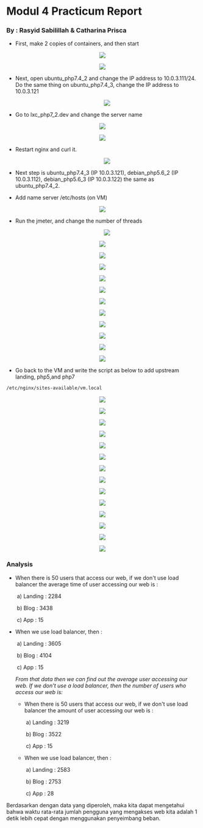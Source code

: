 # **Modul 4 Practicum Report**

### By : Rasyid Sabilillah  &  Catharina Prisca

* First, make 2 copies of containers, and then start

<p align="center">
      	<img src= "https://github.com/acid99/Sistem-Administrasi-Server/blob/main/assets/laprak4/2022-01-05.png?raw=true">
</p>

<p align="center">
      	<img src= "https://github.com/acid99/Sistem-Administrasi-Server/blob/main/assets/laprak4/2022-01-05_1.png?raw=true">
</p>





* Next, open ubuntu_php7.4_2 and change the IP address to 10.0.3.111/24. Do the same thing on ubuntu_php7.4_3, change the IP address to 10.0.3.121

  <p align="center">
        	<img src= "https://github.com/acid99/Sistem-Administrasi-Server/blob/main/assets/laprak4/2022-01-05_2.png?raw=true">
  </p>



* Go to lxc_php7_2.dev and change the server name

<p align="center">
      	<img src= "https://github.com/acid99/Sistem-Administrasi-Server/blob/main/assets/laprak4/2022-01-05_3.png?raw=true">
</p>

<p align="center">
      	<img src= "https://github.com/acid99/Sistem-Administrasi-Server/blob/main/assets/laprak4/2022-01-05_4.png?raw=true">
</p>



* Restart nginx and curl it. 

  <p align="center">
        	<img src= "https://github.com/acid99/Sistem-Administrasi-Server/blob/main/assets/laprak4/2022-01-05_5.png?raw=true">
  </p>



* Next step is ubuntu_php7.4_3 (IP 10.0.3.121), debian_php5.6_2 (IP 10.0.3.112), debian_php5.6_3 (IP 10.0.3.122) the same as ubuntu_php7.4_2.
*  Add name server /etc/hosts (on VM)

<p align="center">
      	<img src= "https://github.com/acid99/Sistem-Administrasi-Server/blob/main/assets/laprak4/2022-01-05_6.png?raw=true">
</p>

* Run the jmeter, and change the number of threads

  <p align="center">
        	<img src= "https://github.com/acid99/Sistem-Administrasi-Server/blob/main/assets/laprak4/2022-01-05_7.png?raw=true">
  </p>

<p align="center">
      	<img src= "https://github.com/acid99/Sistem-Administrasi-Server/blob/main/assets/laprak4/2022-01-05_8.png?raw=true">
</p>

<p align="center">
      	<img src= "https://github.com/acid99/Sistem-Administrasi-Server/blob/main/assets/laprak4/2022-01-05_9.png?raw=true">
</p>

<p align="center">
      	<img src= "https://github.com/acid99/Sistem-Administrasi-Server/blob/main/assets/laprak4/2022-01-05_10.png?raw=true">
</p>

<p align="center">
      	<img src= "https://github.com/acid99/Sistem-Administrasi-Server/blob/main/assets/laprak4/2022-01-05_11.png?raw=true">
</p>

<p align="center">
      	<img src= "https://github.com/acid99/Sistem-Administrasi-Server/blob/main/assets/laprak4/2022-01-05_12.png?raw=true">
</p>

<p align="center">
      	<img src= "https://github.com/acid99/Sistem-Administrasi-Server/blob/main/assets/laprak4/2022-01-05_13.png?raw=true">
</p>

<p align="center">
      	<img src= "https://github.com/acid99/Sistem-Administrasi-Server/blob/main/assets/laprak4/2022-01-05_14.png?raw=true">
</p>

<p align="center">
      	<img src= "https://github.com/acid99/Sistem-Administrasi-Server/blob/main/assets/laprak4/2022-01-05_15.png?raw=true">
</p>

<p align="center">
      	<img src= "https://github.com/acid99/Sistem-Administrasi-Server/blob/main/assets/laprak4/2022-01-05_16.png?raw=true">
</p>

<p align="center">
      	<img src= "https://github.com/acid99/Sistem-Administrasi-Server/blob/main/assets/laprak4/2022-01-05_17.png?raw=true">
</p>

<p align="center">
      	<img src= "https://github.com/acid99/Sistem-Administrasi-Server/blob/main/assets/laprak4/2022-01-05_18.png?raw=true">
</p>



* Go back to the VM and write the script as below to add upstream landing, php5,and php7


```markdown
/etc/nginx/sites-available/vm.local
```

<p align="center">
      	<img src= "https://github.com/acid99/Sistem-Administrasi-Server/blob/main/assets/laprak4/2022-01-05_19.png?raw=true">
</p>

<p align="center">
      	<img src= "https://github.com/acid99/Sistem-Administrasi-Server/blob/main/assets/laprak4/2022-01-05_20.png?raw=true">
</p>

<p align="center">
      	<img src= "https://github.com/acid99/Sistem-Administrasi-Server/blob/main/assets/laprak4/2022-01-05_21.png?raw=true">
</p>

<p align="center">
      	<img src= "https://github.com/acid99/Sistem-Administrasi-Server/blob/main/assets/laprak4/2022-01-05_22.png?raw=true">
</p>

<p align="center">
      	<img src= "https://github.com/acid99/Sistem-Administrasi-Server/blob/main/assets/laprak4/2022-01-05_23.png?raw=true">
</p>

<p align="center">
      	<img src= "https://github.com/acid99/Sistem-Administrasi-Server/blob/main/assets/laprak4/2022-01-05_24.png?raw=true">
</p>

<p align="center">
      	<img src= "https://github.com/acid99/Sistem-Administrasi-Server/blob/main/assets/laprak4/2022-01-05_25.png?raw=true">
</p>

<p align="center">
      	<img src= "https://github.com/acid99/Sistem-Administrasi-Server/blob/main/assets/laprak4/2022-01-05_26.png?raw=true">
</p>

<p align="center">
      	<img src= "https://github.com/acid99/Sistem-Administrasi-Server/blob/main/assets/laprak4/2022-01-05_27.png?raw=true">
</p>

<p align="center">
      	<img src= "https://github.com/acid99/Sistem-Administrasi-Server/blob/main/assets/laprak4/2022-01-05_28.png?raw=true">
</p>

<p align="center">
      	<img src= "https://github.com/acid99/Sistem-Administrasi-Server/blob/main/assets/laprak4/2022-01-05_29.png?raw=true">
</p>

<p align="center">
      	<img src= "https://github.com/acid99/Sistem-Administrasi-Server/blob/main/assets/laprak4/2022-01-05_30.png?raw=true">
</p>

<p align="center">
      	<img src= "https://github.com/acid99/Sistem-Administrasi-Server/blob/main/assets/laprak4/2022-01-05_31.png?raw=true">
</p>

<p align="center">
      	<img src= "https://github.com/acid99/Sistem-Administrasi-Server/blob/main/assets/laprak4/2022-01-05_32.png?raw=true">
</p>



### Analysis

* When there is 50 users that access our web, if we don't use load balancer the average time of user accessing our web is :

  ​	a) Landing : 2284

  ​	b) Blog : 3438

  ​	c) App : 15

* When we use load balancer, then :

  ​	a) Landing : 3605

  ​	b) Blog : 4104

  ​	c) App : 15

  

  *From that data then we can find out the average user accessing our web. If we don't use a load balancer, then the number of users who access our web is:*

  

  - When there is 50 users that access our web, if we don't use load balancer the amount of user accessing our web is :

    ​	a) Landing : 3219

    ​	b) Blog : 3522

    ​	c) App : 15

    

  - When we use load balancer, then :

    ​	a) Landing : 2583

    ​	b) Blog : 2753

    ​	c) App : 28



Berdasarkan dengan data yang diperoleh, maka kita dapat mengetahui bahwa waktu rata-rata jumlah pengguna yang mengakses web kita adalah 1 detik lebih cepat dengan menggunakan penyeimbang beban.